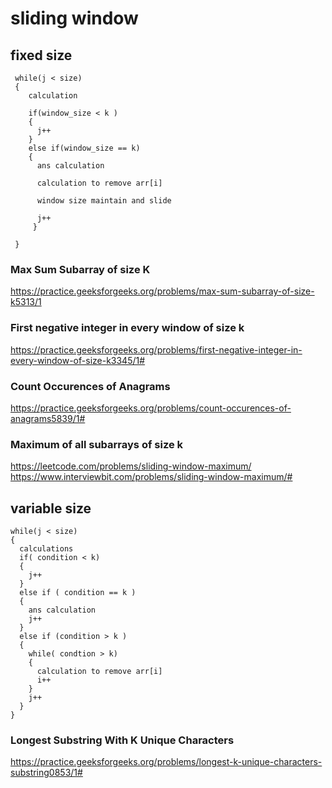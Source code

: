 # sliding window
## fixed size

```
 while(j < size)
 {
    calculation
    
    if(window_size < k )
    {
      j++
    }
    else if(window_size == k)
    {
      ans calculation
      
      calculation to remove arr[i]
      
      window size maintain and slide
      
      j++  
     }
     
 }
```

### Max Sum Subarray of size K
https://practice.geeksforgeeks.org/problems/max-sum-subarray-of-size-k5313/1

### First negative integer in every window of size k
https://practice.geeksforgeeks.org/problems/first-negative-integer-in-every-window-of-size-k3345/1#

### Count Occurences of Anagrams
https://practice.geeksforgeeks.org/problems/count-occurences-of-anagrams5839/1#

### Maximum of all subarrays of size k 
https://leetcode.com/problems/sliding-window-maximum/
https://www.interviewbit.com/problems/sliding-window-maximum/#

## variable size

```
while(j < size)
{
  calculations
  if( condition < k)
  {
    j++
  }
  else if ( condition == k )
  {
    ans calculation
    j++
  }
  else if (condition > k )
  {
    while( condtion > k)
    {
      calculation to remove arr[i]
      i++
    }
    j++
  }
}
```
### Longest Substring With K Unique Characters
https://practice.geeksforgeeks.org/problems/longest-k-unique-characters-substring0853/1#

